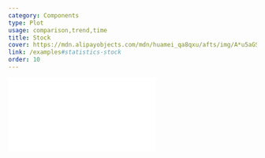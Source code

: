 ```yaml
---
category: Components
type: Plot
usage: comparison,trend,time
title: Stock
cover: https://mdn.alipayobjects.com/mdn/huamei_qa8qxu/afts/img/A*u5aGSoyRDN8AAAAAAAAAAAAADmJ7AQ
link: /examples#statistics-stock
order: 10
---
```



<embed src="@/docs/options/plots/special/stock.zh.md"></embed>
